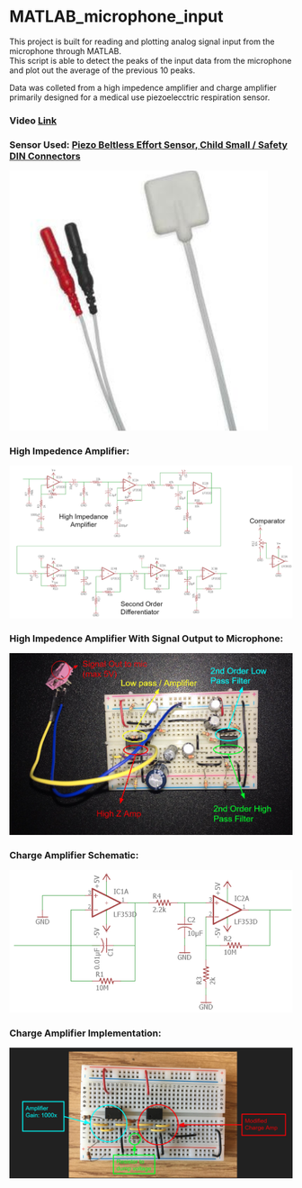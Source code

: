 # MATLAB_microphone_input
This project is built for reading and plotting analog signal input from the microphone through MATLAB.  
This script is able to detect the peaks of the input data from the microphone and plot out the average of the previous 10 peaks.  
  
Data was colleted from a high impedence amplifier and charge amplifier primarily designed for a medical use piezoelecctric respiration sensor.  

### Video [Link](https://drive.google.com/open?id=1d_wU6L8UE6b3WmB4g6kxvoqGOm9R223f)  
  
### Sensor Used: [Piezo Beltless Effort Sensor, Child Small / Safety DIN Connectors](https://sleepsense.com/shop/sleepsense-respiratory-effort-sensors/piezo-beltless-effort-sensor-infant-safety-din-connectors/)   
![Sensor](https://github.com/gnodipac886/MATLAB_microphone_input/blob/master/Images/Sensor.png?raw=true)  
  
### High Impedence Amplifier:  
![High Z Amp Schematic](https://github.com/gnodipac886/MATLAB_microphone_input/blob/master/Images/High%20Z%20Amp%20schematic.png?raw=true) 
  
### High Impedence Amplifier With Signal Output to Microphone:  
![High Z Implementation](https://github.com/gnodipac886/MATLAB_microphone_input/blob/master/Images/High%20Z%20Matlab%20Output.png?raw=true)  
  
### Charge Amplifier Schematic:  
![Charge Amp Schematic](https://github.com/gnodipac886/MATLAB_microphone_input/blob/master/Images/Charge%20Amp%20Schematic.png?raw=true)  
  
### Charge Amplifier Implementation:  
![Charge Amp Implementation](https://github.com/gnodipac886/MATLAB_microphone_input/blob/master/Images/Charge%20Amp%20Implementation.png?raw=true)

